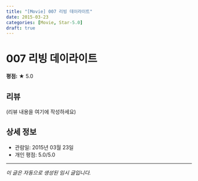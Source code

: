 ```yaml
---
title: "[Movie] 007 리빙 데이라이트"
date: 2015-03-23
categories: [Movie, Star-5.0]
draft: true
---
```


# 007 리빙 데이라이트

**평점:** ★ 5.0

## 리뷰

(리뷰 내용을 여기에 작성하세요)

## 상세 정보

- 관람일: 2015년 03월 23일
- 개인 평점: 5.0/5.0

---

*이 글은 자동으로 생성된 임시 글입니다.*
